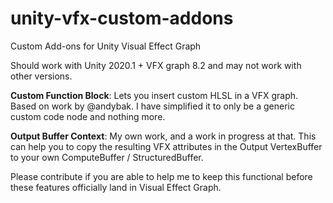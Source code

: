 # unity-vfx-custom-addons
Custom Add-ons for Unity Visual Effect Graph

Should work with Unity 2020.1 + VFX graph 8.2 and may not work with other versions.

**Custom Function Block**: Lets you insert custom HLSL in a VFX graph. Based on work by @andybak. I have simplified it to only be a generic custom code node and nothing more.

**Output Buffer Context**: My own work, and a work in progress at that. This can help you to copy the resulting VFX attributes in the Output VertexBuffer to your own ComputeBuffer / StructuredBuffer.

Please contribute if you are able to help me to keep this functional before these features officially land in Visual Effect Graph.
